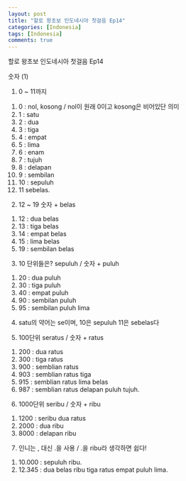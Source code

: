 ```yaml
---
layout: post
title: "할로 왕초보 인도네시아 첫걸음 Ep14"
categories: [Indonesia]
tags: [Indonesia]
comments: true
---
```


할로 왕초보 인도네시아 첫걸음 Ep14

숫자 (1)   

1. 0 ~ 11까지 
1) 0 : nol, kosong / nol이 원래 0이고 kosong은 비어있단 의미 
2) 1 : satu
3) 2 : dua 
4) 3 : tiga 
5) 4 : empat 
6) 5 : lima
7) 6 : enam 
8) 7 : tujuh
9) 8 : delapan
10) 9 : sembilan 
11) 10 : sepuluh 
12) 11 sebelas.

2. 12 ~ 19 숫자 + belas 
1) 12 : dua belas 
2) 13 : tiga belas
3) 14 : empat belas
4) 15 : lima belas 
5) 19 : sembilan belas

3. 10 단위들은? sepuluh / 숫자 + puluh
1) 20 : dua puluh
2) 30 : tiga puluh
3) 40 : empat puluh
4) 90 : sembilan puluh
5) 95 : sembilan puluh lima

4. satu의 약어는 se이며, 10은 sepuluh 11은 sebelas다 

5. 100단위 seratus / 숫자 + ratus
1) 200 : dua ratus 
2) 300 : tiga ratus 
3) 900 : semblian ratus 
4) 903 : semblian ratus tiga 
5) 915 : semblian ratus lima belas
6) 987 : semblian ratus delapan puluh tujuh. 

6. 1000단위 seribu / 숫자 + ribu 
1) 1200 : seribu dua ratus 
2) 2000 : dua ribu 
3) 8000 : delapan ribu 

7. 인니는 , 대신 .을 사용 / .을 ribu라 생각하면 쉽다! 
1) 10.000 : sepuluh ribu. 
2) 12.345 : dua belas ribu tiga ratus empat puluh lima. 

